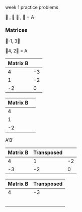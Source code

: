 week 1 practice problems

 ,  
 ,   = A


### Matrices
-1, 3

4, 2 = A

| Matrix B |  |
| --- | --- |
| 4 | -3 |
| 1 | -2 |
| -2 | 0 |

| Matrix B |  |
| --- | --- |
| 4 |  |
| 1 |  |
| -2 |  |

A'B'

| Matrix B | Transposed |  |
| --- | --- | --- |
| 4 | 1 | -2 |
| -3 | -2 | 0 |

| Matrix B | Transposed |
| --- | --- |
| 4 | -3 |
|  |  |
|  |  |
|  |  |
|  |  |
|  |  |

